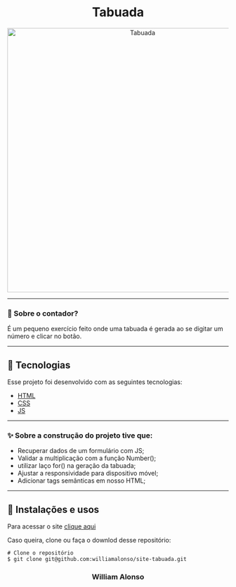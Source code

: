 <h1 align="center">
    Tabuada
    </h1>

<div align="center">
  <img src="https://github.com/williamalonso/site-tabuada/blob/master/_img/home.png" alt"Tabuada" title="Tabuada" width="600" />
  

---

</div>



### 🤔 Sobre o contador?

É um pequeno exercício feito onde uma tabuada é gerada ao se digitar um número e clicar no botão.

---

## 🚀 Tecnologias

Esse projeto foi desenvolvido com as seguintes tecnologias:

- [HTML](https://developer.mozilla.org/pt-BR/docs/Web/HTML)
- [CSS](https://developer.mozilla.org/pt-BR/docs/Web/CSS)
- [JS](https://developer.mozilla.org/pt-BR/docs/Web/JavaScript)

---

### ✨ Sobre a construção do projeto tive que:

- Recuperar dados de um formulário com JS;
- Validar a multiplicação com a função Number();
- utilizar laço for() na geração da tabuada;
- Ajustar a responsividade para dispositivo móvel;
- Adicionar tags semânticas em nosso HTML;


---

## 🙅 Instalações e usos

Para acessar o site [clique aqui](https://site-tabuada.vercel.app/)

Caso queira, clone ou faça o downlod desse repositório:

```
# Clone o repositório
$ git clone git@github.com:williamalonso/site-tabuada.git
```

<h3 align="center">William Alonso</h3>
